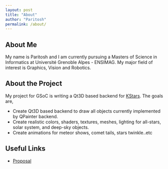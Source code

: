 ```yaml
---
layout: post
title: "About"
author: "Paritosh"
permalink: /about/
---
```


## About Me

My name is Paritosh and I am currently pursuing a Masters of Science in Informatics at Université Grenoble Alpes - ENSIMAG. My major field of interest is Graphics, Vision and Robotics.

## About the Project

My project for GSoC is writing a Qt3D based backend for [KStars](https://edu.kde.org/kstars). The goals are,

 - Create Qt3D based backend to draw all objects currently implemented by QPainter
backend.
 - Create realistic colors, shaders, textures, meshes, lighting for all-stars, solar system, and
deep-sky objects.
 - Create animations for meteor shows, comet tails, stars twinkle..etc

## Useful Links

 - [Proposal](./../assets/docs/proposal.pdf)
